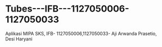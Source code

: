Tubes---IFB---1127050006-1127050033
===================================

Aplikasi MIPA SKS, IFB- 1127050006,1127050033- Aji Arwanda Prasetio, Desi Haryani
